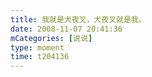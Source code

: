 ```yaml
---
title: 我就是犬夜叉，犬夜叉就是我。
date: 2008-11-07 20:41:36
mCategories: [说说]
type: moment
time: t204136
---
```


